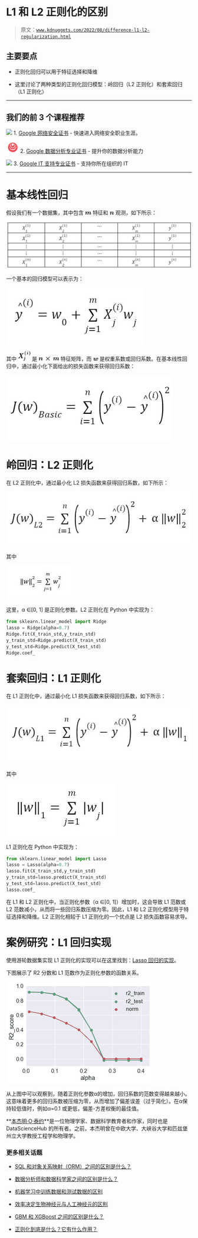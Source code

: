 # L1 和 L2 正则化的区别

> 原文：[`www.kdnuggets.com/2022/08/difference-l1-l2-regularization.html`](https://www.kdnuggets.com/2022/08/difference-l1-l2-regularization.html)

## 主要要点

+   正则化回归可以用于特征选择和降维

+   这里讨论了两种类型的正则化回归模型：岭回归（L2 正则化）和套索回归（L1 正则化）

* * *

## 我们的前 3 个课程推荐

![](img/0244c01ba9267c002ef39d4907e0b8fb.png) 1\. [Google 网络安全证书](https://www.kdnuggets.com/google-cybersecurity) - 快速进入网络安全职业生涯。

![](img/e225c49c3c91745821c8c0368bf04711.png) 2\. [Google 数据分析专业证书](https://www.kdnuggets.com/google-data-analytics) - 提升你的数据分析能力

![](img/0244c01ba9267c002ef39d4907e0b8fb.png) 3\. [Google IT 支持专业证书](https://www.kdnuggets.com/google-itsupport) - 支持你所在组织的 IT

* * *

# 基本线性回归

假设我们有一个数据集，其中包含 ![Equation](img/5781aece7d1bee67c4452ec40f937488.png) 特征和 ![Equation](img/9a60fefb21d8c288f3b817f86bef589d.png) 观测，如下所示：

![L1 和 L2 正则化的区别](img/8664a8312e813afcfc45f3f84711e690.png)

一个基本的回归模型可以表示为：

![L1 和 L2 正则化的区别](img/fec366f491948e2acd4b7323434ccbb3.png)

其中 ![Equation](img/a69ef9f4c6b668ea38e06114527c5291.png) 是 ![Equation](img/0cba9b3c1e8c66051135c64cb5a82947.png) 特征矩阵，而 ![Equation](img/ac5243e674d1418e7fe029c9dc9d1ae9.png) 是权重系数或回归系数。在基本线性回归中，通过最小化下面给出的损失函数来获得回归系数：

![L1 和 L2 正则化的区别](img/261f513d49b5cf8d3ecb54c68247e734.png)

# 岭回归：L2 正则化

在 L2 正则化中，通过最小化 L2 损失函数来获得回归系数，如下所示：

![L1 和 L2 正则化的区别](img/703e1ac83ef68b73193db7eb6c8cce94.png)

其中

![L1 和 L2 正则化的区别](img/28e67f19bb0fbbdb6218db28eb163ad6.png)

这里，α ∈[0, 1] 是正则化参数。L2 正则化在 Python 中实现为：

```py
from sklearn.linear_model import Ridge
lasso = Ridge(alpha=0.7)
Ridge.fit(X_train_std,y_train_std)
y_train_std=Ridge.predict(X_train_std)
y_test_std=Ridge.predict(X_test_std)
Ridge.coef_
```

# 套索回归：L1 正则化

在 L1 正则化中，通过最小化 L1 损失函数来获得回归系数，如下所示：

![L1 和 L2 正则化的区别](img/503c1dd1d54e3a5e44abf8c9d9dbc043.png)

其中

![L1 和 L2 正则化的区别](img/305d1f7114877d4a758b4cddef3a5822.png)

L1 正则化在 Python 中实现为：

```py
from sklearn.linear_model import Lasso
lasso = Lasso(alpha=0.7)
lasso.fit(X_train_std,y_train_std)
y_train_std=lasso.predict(X_train_std)
y_test_std=lasso.predict(X_test_std)
lasso.coef_
```

在 L1 和 L2 正则化中，当正则化参数（α ∈[0, 1]）增加时，这会导致 L1 范数或 L2 范数减小，从而将一些回归系数压缩为零。因此，L1 和 L2 正则化模型用于特征选择和降维。L2 正则化相较于 L1 正则化的一个优点是 L2 损失函数容易求导。

# 案例研究：L1 回归实现

使用游轮数据集实现 L1 正则化的实现可以在这里找到：[Lasso 回归的实现](https://github.com/bot13956/ML_Model_for_Predicting_Ships_Crew_Size)。

下图展示了 R2 分数和 L1 范数作为正则化参数的函数关系。

![L1 和 L2 正则化之间的区别](img/70d937267aaa1d06ce9ed5cde2493797.png)

从上图中可以观察到，随着正则化参数α的增加，回归系数的范数变得越来越小。这意味着更多的回归系数被压缩为零，从而增加了偏差误差（过于简化）。在α保持较低值时，例如α=0.1 或更低，偏差-方差权衡的最佳值。

**[本杰明·O·泰约](https://www.linkedin.com/in/benjamin-o-tayo-ph-d-a2717511/)**是一位物理学家、数据科学教育者和作家，同时也是 DataScienceHub 的所有者。之前，本杰明曾在中欧大学、大峡谷大学和匹兹堡州立大学教授工程学和物理学。

### 更多相关话题

+   [SQL 和对象关系映射（ORM）之间的区别是什么？](https://www.kdnuggets.com/2022/02/difference-sql-object-relational-mapping-orm.html)

+   [数据分析师和数据科学家之间的区别是什么？](https://www.kdnuggets.com/2022/03/difference-data-analysts-data-scientists.html)

+   [机器学习中训练数据和测试数据的区别](https://www.kdnuggets.com/2022/08/difference-training-testing-data-machine-learning.html)

+   [效率决定生物神经元与人工神经元的区别](https://www.kdnuggets.com/2022/11/efficiency-spells-difference-biological-neurons-artificial-counterparts.html)

+   [GBM 和 XGBoost 之间的区别是什么？](https://www.kdnuggets.com/wtf-is-the-difference-between-gbm-and-xgboost)

+   [正则化到底是什么？它有什么作用？](https://www.kdnuggets.com/wtf-is-regularization-and-what-is-it-for)
